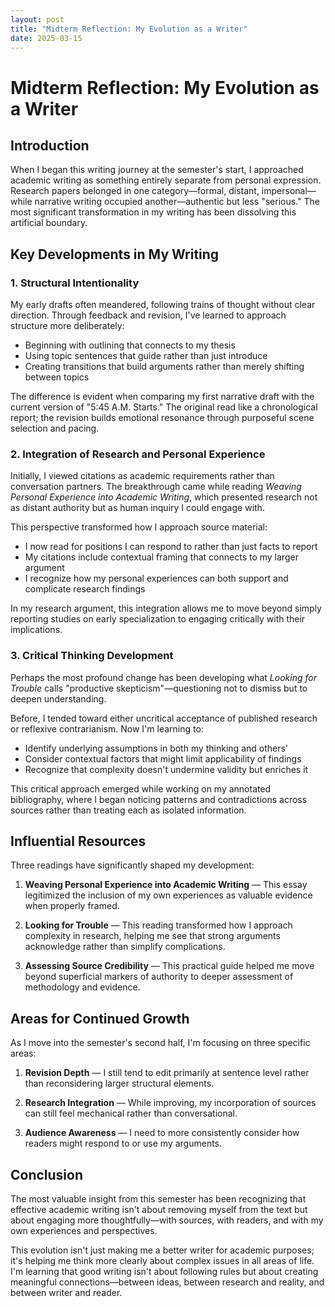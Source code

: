 ```yaml
---
layout: post
title: "Midterm Reflection: My Evolution as a Writer"
date: 2025-03-15
---
```


# Midterm Reflection: My Evolution as a Writer

## Introduction

When I began this writing journey at the semester's start, I approached academic writing as something entirely separate from personal expression. Research papers belonged in one category—formal, distant, impersonal—while narrative writing occupied another—authentic but less "serious." The most significant transformation in my writing has been dissolving this artificial boundary.

## Key Developments in My Writing

### 1. Structural Intentionality

My early drafts often meandered, following trains of thought without clear direction. Through feedback and revision, I've learned to approach structure more deliberately:

- Beginning with outlining that connects to my thesis
- Using topic sentences that guide rather than just introduce
- Creating transitions that build arguments rather than merely shifting between topics

The difference is evident when comparing my first narrative draft with the current version of "5:45 A.M. Starts." The original read like a chronological report; the revision builds emotional resonance through purposeful scene selection and pacing.

### 2. Integration of Research and Personal Experience

Initially, I viewed citations as academic requirements rather than conversation partners. The breakthrough came while reading *Weaving Personal Experience into Academic Writing*, which presented research not as distant authority but as human inquiry I could engage with.

This perspective transformed how I approach source material:

- I now read for positions I can respond to rather than just facts to report
- My citations include contextual framing that connects to my larger argument
- I recognize how my personal experiences can both support and complicate research findings

In my research argument, this integration allows me to move beyond simply reporting studies on early specialization to engaging critically with their implications.

### 3. Critical Thinking Development

Perhaps the most profound change has been developing what *Looking for Trouble* calls "productive skepticism"—questioning not to dismiss but to deepen understanding.

Before, I tended toward either uncritical acceptance of published research or reflexive contrarianism. Now I'm learning to:

- Identify underlying assumptions in both my thinking and others'
- Consider contextual factors that might limit applicability of findings
- Recognize that complexity doesn't undermine validity but enriches it

This critical approach emerged while working on my annotated bibliography, where I began noticing patterns and contradictions across sources rather than treating each as isolated information.

## Influential Resources

Three readings have significantly shaped my development:

1. **Weaving Personal Experience into Academic Writing** — This essay legitimized the inclusion of my own experiences as valuable evidence when properly framed.

2. **Looking for Trouble** — This reading transformed how I approach complexity in research, helping me see that strong arguments acknowledge rather than simplify complications.

3. **Assessing Source Credibility** — This practical guide helped me move beyond superficial markers of authority to deeper assessment of methodology and evidence.

## Areas for Continued Growth

As I move into the semester's second half, I'm focusing on three specific areas:

1. **Revision Depth** — I still tend to edit primarily at sentence level rather than reconsidering larger structural elements.

2. **Research Integration** — While improving, my incorporation of sources can still feel mechanical rather than conversational.

3. **Audience Awareness** — I need to more consistently consider how readers might respond to or use my arguments.

## Conclusion

The most valuable insight from this semester has been recognizing that effective academic writing isn't about removing myself from the text but about engaging more thoughtfully—with sources, with readers, and with my own experiences and perspectives.

This evolution isn't just making me a better writer for academic purposes; it's helping me think more clearly about complex issues in all areas of life. I'm learning that good writing isn't about following rules but about creating meaningful connections—between ideas, between research and reality, and between writer and reader.